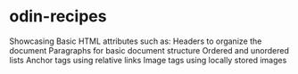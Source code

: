 # odin-recipes
Showcasing Basic HTML attributes such as:
Headers to organize the document
Paragraphs for basic document structure
Ordered and unordered lists
Anchor tags using relative links
Image tags using locally stored images
